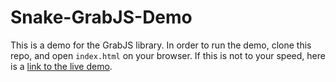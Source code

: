 # Snake-GrabJS-Demo

This is a demo for the GrabJS library. In order to run the demo, clone this repo, and open ```index.html``` on your browser. If this is not to your speed, here is a  [link to the live demo](https://pumzy.github.io/Snake-GrabJS-Demo/).

